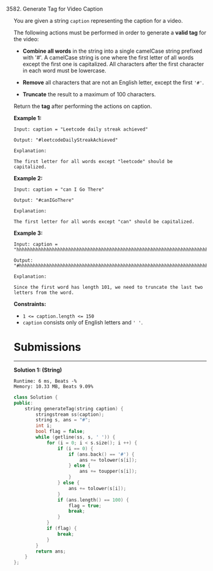 3582. Generate Tag for Video Caption

You are given a string `caption` representing the caption for a video.

The following actions must be performed in order to generate a **valid tag** for the video:

* **Combine all words** in the string into a single camelCase string prefixed with '#'. A camelCase string is one where the first letter of all words except the first one is capitalized. All characters after the first character in each word must be lowercase.

* **Remove** all characters that are not an English letter, except the first `'#'`.

* **Truncate** the result to a maximum of 100 characters.

Return the **tag** after performing the actions on caption.

 

**Example 1:**
```
Input: caption = "Leetcode daily streak achieved"

Output: "#leetcodeDailyStreakAchieved"

Explanation:

The first letter for all words except "leetcode" should be capitalized.
```

**Example 2:**
```
Input: caption = "can I Go There"

Output: "#canIGoThere"

Explanation:

The first letter for all words except "can" should be capitalized.
```

**Example 3:**
```
Input: caption = "hhhhhhhhhhhhhhhhhhhhhhhhhhhhhhhhhhhhhhhhhhhhhhhhhhhhhhhhhhhhhhhhhhhhhhhhhhhhhhhhhhhhhhhhhhhhhhhhhhhhh"

Output: "#hhhhhhhhhhhhhhhhhhhhhhhhhhhhhhhhhhhhhhhhhhhhhhhhhhhhhhhhhhhhhhhhhhhhhhhhhhhhhhhhhhhhhhhhhhhhhhhhhhh"

Explanation:

Since the first word has length 101, we need to truncate the last two letters from the word.
```
 

**Constraints:**

* `1 <= caption.length <= 150`
* `caption` consists only of English letters and `' '`.

# Submissions
---
**Solution 1: (String)**
```
Runtime: 6 ms, Beats -%
Memory: 10.33 MB, Beats 9.09%
```
```c++
class Solution {
public:
    string generateTag(string caption) {
        stringstream ss(caption);
        string s, ans = "#";
        int i;
        bool flag = false;
        while (getline(ss, s, ' ')) {
            for (i = 0; i < s.size(); i ++) {
                if (i == 0) {
                    if (ans.back() == '#') {
                        ans += tolower(s[i]);
                    } else {
                        ans += toupper(s[i]);
                    }
                } else {
                    ans += tolower(s[i]);
                }
                if (ans.length() == 100) {
                    flag = true;
                    break;
                }
            }
            if (flag) {
                break;
            }
        }
        return ans;
    }
};
```
